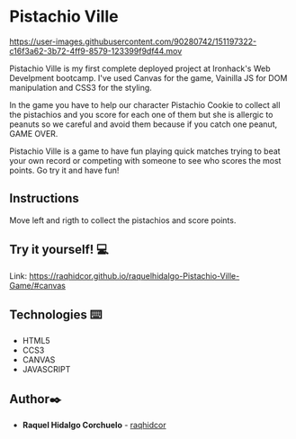 # Pistachio Ville 


https://user-images.githubusercontent.com/90280742/151197322-c16f3a62-3b72-4ff9-8579-123399f9df44.mov

Pistachio Ville is my first complete deployed project at Ironhack's Web Develpment bootcamp. I've used Canvas for the game, Vainilla JS for DOM manipulation and CSS3 for the styling. 

In the game you have to help our character Pistachio Cookie to collect all the pistachios and you score for each one of them but she is allergic to peanuts so we careful and avoid them because if you catch one peanut, GAME OVER.

Pistachio Ville is a game to have fun playing quick matches trying to beat your own record or competing with someone to see who scores the most points. Go try it and have fun!


## Instructions 

Move left and rigth to collect the pistachios and score points. 

## Try it yourself! :computer:

Link: https://raqhidcor.github.io/raquelhidalgo-Pistachio-Ville-Game/#canvas 


## Technologies ⌨️
* HTML5
* CCS3
* CANVAS
* JAVASCRIPT


## Author✒️
* **Raquel Hidalgo Corchuelo** - [raqhidcor](https://github.com/raqhidcor)

